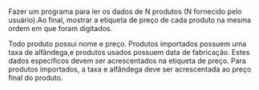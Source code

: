 Fazer um programa para ler os dados de N
produtos (N fornecido pelo usuário).Ao final,
mostrar a etiqueta de preço de cada produto na
mesma ordem em que foram digitados.

Todo produto possui nome e preço. Produtos
importados possuem uma taxa de alfândega,e
produtos usados possuem data de fabricação.
Estes dados específicos devem ser
acrescentados na etiqueta de preço.
Para produtos importados, a taxa e alfândega 
deve ser acrescentada ao preço final do produto.